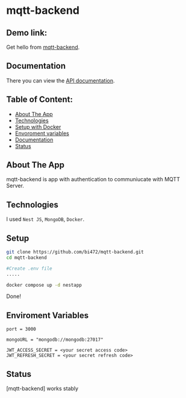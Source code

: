 # mqtt-backend

## Demo link:
Get hello from [mqtt-backend](http://194.28.226.132:3000/).

## Documentation
There you can view the [API documentation](http://194.28.226.132:3000/docs).

## Table of Content:

- [About The App](#about-the-app)
- [Technologies](#technologies)
- [Setup with Docker](#setup)
- [Envoroment variables](#setup)
- [Documentation](#documentation)
- [Status](#status)
## About The App
mqtt-backend is app with authentication to communiucate with MQTT Server.
## Technologies
I used `Nest JS`, `MongoDB`, `Docker`.

## Setup
```bash
git clone https://github.com/bi472/mqtt-backend.git
cd mqtt-backend

#Create .env file
.....

docker compose up -d nestapp
```
Done!

## Enviroment Variables
```env
port = 3000

mongoURL = "mongodb://mongodb:27017"

JWT_ACCESS_SECRET = <your secret access code>
JWT_REFRESH_SECRET = <your secret refresh code>
```

## Status
[mqtt-backend] works stably